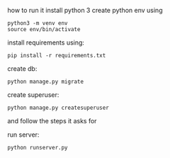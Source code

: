 how to run it
install python 3
create python env using

```shell
python3 -m venv env
source env/bin/activate
```

install requirements using:

```shell
pip install -r requirements.txt
```

create db:

```shell
python manage.py migrate
```

create superuser:

```shell
python manage.py createsuperuser
```

and follow the steps it asks for

run server:

```shell
python runserver.py
```
